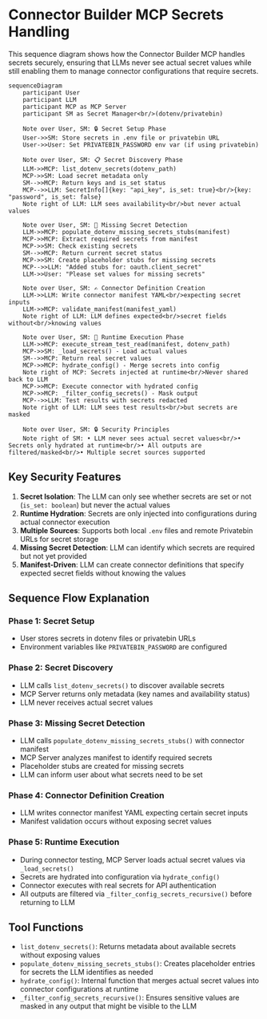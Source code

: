 # Connector Builder MCP Secrets Handling

This sequence diagram shows how the Connector Builder MCP handles secrets securely, ensuring that LLMs never see actual secret values while still enabling them to manage connector configurations that require secrets.

```mermaid
sequenceDiagram
    participant User
    participant LLM
    participant MCP as MCP Server
    participant SM as Secret Manager<br/>(dotenv/privatebin)

    Note over User, SM: 🔒 Secret Setup Phase
    User->>SM: Store secrets in .env file or privatebin URL
    User->>User: Set PRIVATEBIN_PASSWORD env var (if using privatebin)
    
    Note over User, SM: 📋 Secret Discovery Phase
    LLM->>MCP: list_dotenv_secrets(dotenv_path)
    MCP->>SM: Load secret metadata only
    SM-->>MCP: Return keys and is_set status
    MCP-->>LLM: SecretInfo[]{key: "api_key", is_set: true}<br/>{key: "password", is_set: false}
    Note right of LLM: LLM sees availability<br/>but never actual values

    Note over User, SM: 🔧 Missing Secret Detection
    LLM->>MCP: populate_dotenv_missing_secrets_stubs(manifest)
    MCP->>MCP: Extract required secrets from manifest
    MCP->>SM: Check existing secrets
    SM-->>MCP: Return current secret status
    MCP->>SM: Create placeholder stubs for missing secrets
    MCP-->>LLM: "Added stubs for: oauth.client_secret"
    LLM->>User: "Please set values for missing secrets"

    Note over User, SM: ✍️ Connector Definition Creation
    LLM->>LLM: Write connector manifest YAML<br/>expecting secret inputs
    LLM->>MCP: validate_manifest(manifest_yaml)
    Note right of LLM: LLM defines expected<br/>secret fields without<br/>knowing values

    Note over User, SM: 🚀 Runtime Execution Phase
    LLM->>MCP: execute_stream_test_read(manifest, dotenv_path)
    MCP->>SM: _load_secrets() - Load actual values
    SM-->>MCP: Return real secret values
    MCP->>MCP: hydrate_config() - Merge secrets into config
    Note right of MCP: Secrets injected at runtime<br/>Never shared back to LLM
    MCP->>MCP: Execute connector with hydrated config
    MCP->>MCP: _filter_config_secrets() - Mask output
    MCP-->>LLM: Test results with secrets redacted
    Note right of LLM: LLM sees test results<br/>but secrets are masked

    Note over User, SM: 🔒 Security Principles
    Note right of SM: • LLM never sees actual secret values<br/>• Secrets only hydrated at runtime<br/>• All outputs are filtered/masked<br/>• Multiple secret sources supported
```

## Key Security Features

1. **Secret Isolation**: The LLM can only see whether secrets are set or not (`is_set: boolean`) but never the actual values
2. **Runtime Hydration**: Secrets are only injected into configurations during actual connector execution
3. **Multiple Sources**: Supports both local `.env` files and remote Privatebin URLs for secret storage
4. **Missing Secret Detection**: LLM can identify which secrets are required but not yet provided
5. **Manifest-Driven**: LLM can create connector definitions that specify expected secret fields without knowing the values

## Sequence Flow Explanation

### Phase 1: Secret Setup
- User stores secrets in dotenv files or privatebin URLs
- Environment variables like `PRIVATEBIN_PASSWORD` are configured

### Phase 2: Secret Discovery
- LLM calls `list_dotenv_secrets()` to discover available secrets
- MCP Server returns only metadata (key names and availability status)
- LLM never receives actual secret values

### Phase 3: Missing Secret Detection
- LLM calls `populate_dotenv_missing_secrets_stubs()` with connector manifest
- MCP Server analyzes manifest to identify required secrets
- Placeholder stubs are created for missing secrets
- LLM can inform user about what secrets need to be set

### Phase 4: Connector Definition Creation
- LLM writes connector manifest YAML expecting certain secret inputs
- Manifest validation occurs without exposing secret values

### Phase 5: Runtime Execution
- During connector testing, MCP Server loads actual secret values via `_load_secrets()`
- Secrets are hydrated into configuration via `hydrate_config()`
- Connector executes with real secrets for API authentication
- All outputs are filtered via `_filter_config_secrets_recursive()` before returning to LLM

## Tool Functions

- `list_dotenv_secrets()`: Returns metadata about available secrets without exposing values
- `populate_dotenv_missing_secrets_stubs()`: Creates placeholder entries for secrets the LLM identifies as needed
- `hydrate_config()`: Internal function that merges actual secret values into connector configurations at runtime
- `_filter_config_secrets_recursive()`: Ensures sensitive values are masked in any output that might be visible to the LLM
